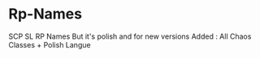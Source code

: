 # Rp-Names
SCP SL RP Names But it's polish and for new versions Added : All Chaos Classes + Polish Langue
